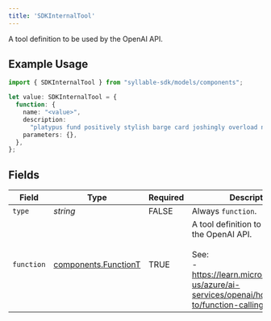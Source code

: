 ```yaml
---
title: 'SDKInternalTool'
---
```


A tool definition to be used by the OpenAI API.

## Example Usage

```typescript
import { SDKInternalTool } from "syllable-sdk/models/components";

let value: SDKInternalTool = {
  function: {
    name: "<value>",
    description:
      "platypus fund positively stylish barge card joshingly overload nor justly",
    parameters: {},
  },
};
```

## Fields

| Field                                                                                                                                      | Type                                                                                                                                       | Required                                                                                                                                   | Description                                                                                                                                |
| ------------------------------------------------------------------------------------------------------------------------------------------ | ------------------------------------------------------------------------------------------------------------------------------------------ | ------------------------------------------------------------------------------------------------------------------------------------------ | ------------------------------------------------------------------------------------------------------------------------------------------ |
| `type`                                                                                                                                     | *string*                                                                                                                                   | FALSE                                                                                                                         | Always `function`.                                                                                                                         |
| `function`                                                                                                                                 | [components.FunctionT](/sdk-docs/models/components/functiont)                                                                               | TRUE                                                                                                                         | A tool definition to be used by the OpenAI API.<br/><br/>See:<br/>- https://learn.microsoft.com/en-us/azure/ai-services/openai/how-to/function-calling |